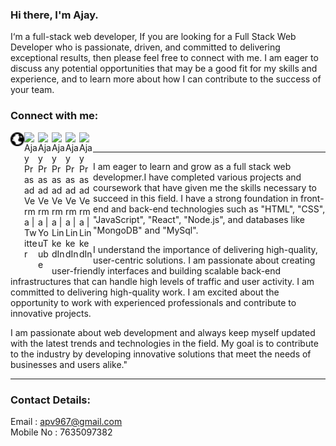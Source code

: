 ### Hi there, I'm Ajay. 

I‘m a full-stack web developer, If you are looking for a Full Stack Web Developer who is passionate, driven, and committed to delivering exceptional results, then please feel free to connect with me. I am eager to discuss any potential opportunities that may be a good fit for my skills and experience, and to learn more about how I can contribute to the success of your team.

### Connect with me:

[<img target="_blank" align="left" alt="Ajay Prasad Verma | Website" width="22px" src="https://raw.githubusercontent.com/iconic/open-iconic/master/svg/globe.svg" />][website]
[<img target="_blank" align="left" alt="Ajay Prasad Verma | Twitter" width="22px" src="https://cdn.jsdelivr.net/npm/simple-icons@v3/icons/twitter.svg" />][twitter]
[<img target="_blank" align="left" alt="Ajay Prasad Verma | YouTube" width="22px" src="https://cdn.jsdelivr.net/npm/simple-icons@v3/icons/instagram.svg" />][instagram]
[<img target="_blank" align="left" alt="Ajay Prasad Verma | LinkedIn" width="22px" src="https://cdn.jsdelivr.net/npm/simple-icons@v3/icons/linkedin.svg" />][linkedin]
[<img target="_blank" align="left" alt="Ajay Prasad Verma | LinkedIn" width="22px" src="https://cdn.jsdelivr.net/npm/simple-icons@v3/icons/facebook.svg" />][facebook]
[<img target="_blank" align="left" alt="Ajay Prasad Verma | LinkedIn" width="22px" src="https://cdn.jsdelivr.net/npm/simple-icons@v3/icons/upwork.svg" />][upwork]


<br />

---

I am eager to learn and grow as a full stack web developmer.I have completed various projects and coursework that have given me the skills necessary to succeed in this field. I have a strong foundation in front-end and back-end technologies such as "HTML", "CSS", "JavaScript", "React", "Node.js", and databases like "MongoDB" and "MySql". 

I understand the importance of delivering high-quality, user-centric solutions. I am passionate about creating user-friendly interfaces and building scalable back-end infrastructures that can handle high levels of traffic and user activity. I am committed to delivering high-quality work. I am excited about the opportunity to work with experienced professionals and contribute to innovative projects.

I am passionate about web development and always keep myself updated with the latest trends and technologies in the field. My goal is to contribute to the industry by developing innovative solutions that meet the needs of businesses and users alike."

---
### Contact Details:
Email : apv967@gmail.com <br />
Mobile No : 7635097382

[website]: https://ajayprasadverma.github.io/ajay/
[twitter]: https://twitter.com/imAJ_verma
[facebook]: https://www.facebook.com/imAJverma?mibextid=ZbWKwL
[linkedin]: https://www.linkedin.com/in/ajay-prasad-verma-751127258
[instagram]: https://instagram.com/yah_its_ajay
[upwork]: https://www.upwork.com/freelancers/~0158a19ed9ae2a6b63
